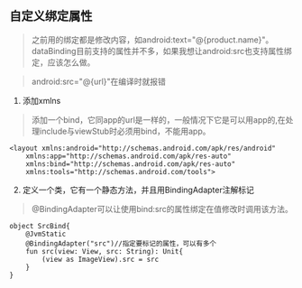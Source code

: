 ## 自定义绑定属性
> 之前用的绑定都是修改内容，如android:text="@{product.name}"。dataBinding目前支持的属性并不多，如果我想让android:src也支持属性绑定，应该怎么做。

> android:src="@{url}"在编译时就报错

1. 添加xmlns
> 添加一个bind，它同app的url是一样的，一般情况下它是可以用app的,在处理include与viewStub时必须用bind，不能用app。
```
<layout xmlns:android="http://schemas.android.com/apk/res/android"
    xmlns:app="http://schemas.android.com/apk/res-auto"
    xmlns:bind="http://schemas.android.com/apk/res-auto"
    xmlns:tools="http://schemas.android.com/tools">
```

2. 定义一个类，它有一个静态方法，并且用BindingAdapter注解标记
> @BindingAdapter可以让使用bind:src的属性绑定在值修改时调用该方法。
```
object SrcBind{
    @JvmStatic
    @BindingAdapter("src")//指定要标记的属性，可以有多个
    fun src(view: View, src: String): Unit{
        (view as ImageView).src = src
    }
}
```